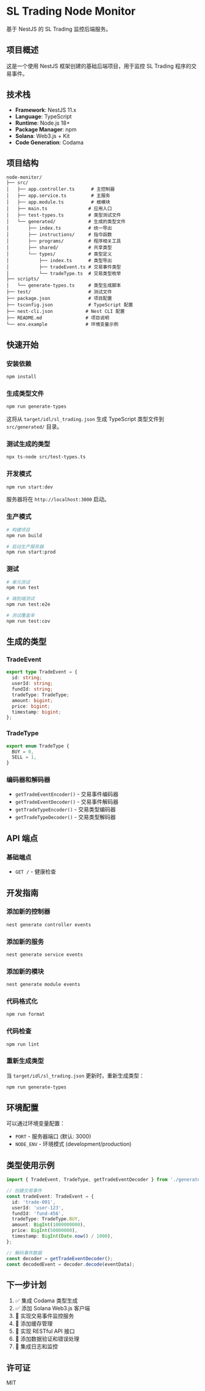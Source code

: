 # SL Trading Node Monitor

基于 NestJS 的 SL Trading 监控后端服务。

## 项目概述

这是一个使用 NestJS 框架创建的基础后端项目，用于监控 SL Trading 程序的交易事件。

## 技术栈

- **Framework**: NestJS 11.x
- **Language**: TypeScript
- **Runtime**: Node.js 18+
- **Package Manager**: npm
- **Solana**: Web3.js + Kit
- **Code Generation**: Codama

## 项目结构

```
node-monitor/
├── src/
│   ├── app.controller.ts      # 主控制器
│   ├── app.service.ts         # 主服务
│   ├── app.module.ts          # 根模块
│   ├── main.ts               # 应用入口
│   ├── test-types.ts         # 类型测试文件
│   └── generated/            # 生成的类型文件
│       ├── index.ts          # 统一导出
│       ├── instructions/     # 指令函数
│       ├── programs/         # 程序相关工具
│       ├── shared/           # 共享类型
│       └── types/            # 类型定义
│           ├── index.ts      # 类型导出
│           ├── tradeEvent.ts # 交易事件类型
│           └── tradeType.ts  # 交易类型枚举
├── scripts/
│   └── generate-types.ts     # 类型生成脚本
├── test/                     # 测试文件
├── package.json              # 项目配置
├── tsconfig.json             # TypeScript 配置
├── nest-cli.json            # Nest CLI 配置
├── README.md                # 项目说明
└── env.example              # 环境变量示例
```

## 快速开始

### 安装依赖

```bash
npm install
```

### 生成类型文件

```bash
npm run generate-types
```

这将从 `target/idl/sl_trading.json` 生成 TypeScript 类型文件到 `src/generated/` 目录。

### 测试生成的类型

```bash
npx ts-node src/test-types.ts
```

### 开发模式

```bash
npm run start:dev
```

服务器将在 `http://localhost:3000` 启动。

### 生产模式

```bash
# 构建项目
npm run build

# 启动生产服务器
npm run start:prod
```

### 测试

```bash
# 单元测试
npm run test

# 端到端测试
npm run test:e2e

# 测试覆盖率
npm run test:cov
```

## 生成的类型

### TradeEvent

```typescript
export type TradeEvent = {
  id: string;
  userId: string;
  fundId: string;
  tradeType: TradeType;
  amount: bigint;
  price: bigint;
  timestamp: bigint;
};
```

### TradeType

```typescript
export enum TradeType {
  BUY = 0,
  SELL = 1,
}
```

### 编码器和解码器

- `getTradeEventEncoder()` - 交易事件编码器
- `getTradeEventDecoder()` - 交易事件解码器
- `getTradeTypeEncoder()` - 交易类型编码器
- `getTradeTypeDecoder()` - 交易类型解码器

## API 端点

### 基础端点

- `GET /` - 健康检查

## 开发指南

### 添加新的控制器

```bash
nest generate controller events
```

### 添加新的服务

```bash
nest generate service events
```

### 添加新的模块

```bash
nest generate module events
```

### 代码格式化

```bash
npm run format
```

### 代码检查

```bash
npm run lint
```

### 重新生成类型

当 `target/idl/sl_trading.json` 更新时，重新生成类型：

```bash
npm run generate-types
```

## 环境配置

可以通过环境变量配置：

- `PORT` - 服务器端口 (默认: 3000)
- `NODE_ENV` - 环境模式 (development/production)

## 类型使用示例

```typescript
import { TradeEvent, TradeType, getTradeEventDecoder } from './generated/types';

// 创建交易事件
const tradeEvent: TradeEvent = {
  id: 'trade-001',
  userId: 'user-123',
  fundId: 'fund-456',
  tradeType: TradeType.BUY,
  amount: BigInt(1000000000),
  price: BigInt(50000000),
  timestamp: BigInt(Date.now() / 1000),
};

// 解码事件数据
const decoder = getTradeEventDecoder();
const decodedEvent = decoder.decode(eventData);
```

## 下一步计划

1. ✅ 集成 Codama 类型生成
2. ✅ 添加 Solana Web3.js 客户端
3. 🔄 实现交易事件监控服务
4. 🔄 添加缓存管理
5. 🔄 实现 RESTful API 接口
6. 🔄 添加数据验证和错误处理
7. 🔄 集成日志和监控

## 许可证

MIT

